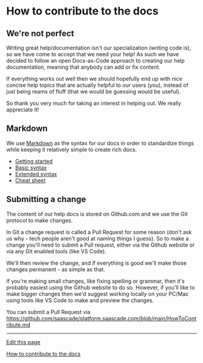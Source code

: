 # How to contribute to the docs

## We're not perfect
Writing great help/documentation isn't our specialization (writing code is), so we have come to accept that we need your help!
As such we have decided to follow an open Docs-as-Code approach to creating our help documentation, meaning that anybody can add or fix content.


If everything works out well then we should hopefully end up with nice concise help topics that are actually helpful to our users (you), instead of just being reams of fluff (that we would be guessing would be useful).


So thank you very much for taking an interest in helping out. We really appreciate it!


## Markdown
We use [Markdown](https://www.markdownguide.org) as the syntax for our docs in order to standardize things while keeping it relatively simple to create rich docs.

- [Getting started](https://www.markdownguide.org/getting-started/)
- [Basic syntax](https://www.markdownguide.org/basic-syntax/)
- [Extended syntax](https://www.markdownguide.org/extended-syntax/)
- [Cheat sheet](https://www.markdownguide.org/cheat-sheet/)

## Submitting a change
The content of our help docs is stored on Github.com and we use the Git protocol to make changes.


In Git a change request is called a Pull Request for some reason (don't ask us why - tech people aren't good at naming things I guess).
So to make a change you'll need to submit a Pull request, either via the Github website or via any Git enabled tools (like VS Code).

We'll then review the change, and if everything is good we'll make those changes permanent - as simple as that.

If you're making small changes, like fixing spelling or grammar, then it's probably easiest using the Github website to do so.
However, if you'll like to make bigger changes then we'd suggest working locally on your PC/Mac using tools like VS Code to make and preview the changes.


You can submit a Pull Request via https://github.com/saascade/platform.saascade.com/blob/main/HowToContribute.md

---
[Edit this page](https://github.com/saascade/platform.saascade.com/edit/main/General/HowToContribute/README.md)

[How to contribute to the docs](../HowToContribute/README.md)
